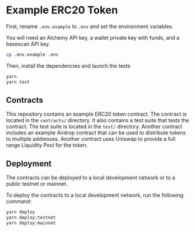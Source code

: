 # Example ERC20 Token

First, rename `.env.example` to `.env` and set the environment variables.

You will need an Alchemy API key, a wallet private key with funds, and a basescan API key.

```bash
cp .env.example .env
```

Then, install the dependencies and launch the tests

```bash
yarn
yarn test
```

## Contracts

This repository contains an example ERC20 token contract. The contract is located in the `contracts/` directory.
It also contains a test suite that tests the contract. The test suite is located in the `test/` directory.
Another contract includes an example Airdrop contract that can be used to distribute tokens to multiple addresses.
Another contract uses Uniswap to provide a full range Liquidity Pool for the token.

## Deployment

The contracts can be deployed to a local development network or to a public testnet or mainnet.

To deploy the contracts to a local development network, run the following command:

```bash
yarn deploy
yarn deploy:testnet
yarn deploy:mainnet
```
